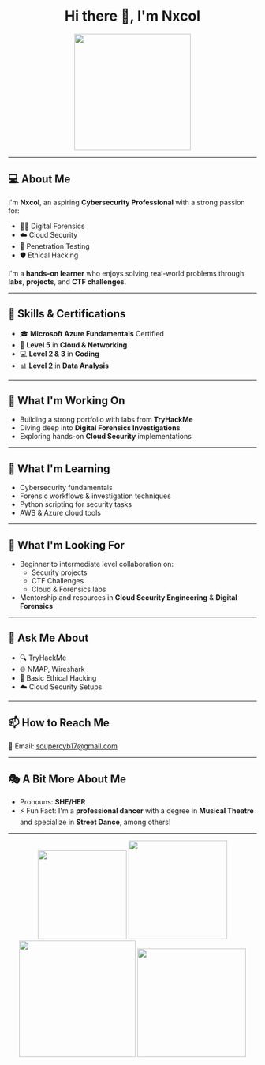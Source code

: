 <h1 align="center">Hi there 👋, I'm Nxcol</h1>
<p align="center">
<img src="https://i.pinimg.com/originals/6f/f7/34/6ff7349a19c3d37a187cb3b0b1761ad6.jpg" width="236" />


---

## 💻 About Me
I'm **Nxcol**, an aspiring **Cybersecurity Professional** with a strong passion for:
- 🕵️‍♀️ Digital Forensics
- ☁️ Cloud Security
- 🧪 Penetration Testing
- 🛡️ Ethical Hacking

I'm a **hands-on learner** who enjoys solving real-world problems through **labs**, **projects**, and **CTF challenges**.

---

## 🧠 Skills & Certifications
- 🎓 **Microsoft Azure Fundamentals** Certified
- 📡 **Level 5** in **Cloud & Networking**
- 💻 **Level 2 & 3** in **Coding**
- 📊 **Level 2** in **Data Analysis**

---

## 🔭 What I'm Working On
- Building a strong portfolio with labs from **TryHackMe**
- Diving deep into **Digital Forensics Investigations**
- Exploring hands-on **Cloud Security** implementations

---

## 🌱 What I'm Learning
- Cybersecurity fundamentals
- Forensic workflows & investigation techniques
- Python scripting for security tasks
- AWS & Azure cloud tools

---

## 🤝 What I'm Looking For
- Beginner to intermediate level collaboration on:
  - Security projects
  - CTF Challenges
  - Cloud & Forensics labs
- Mentorship and resources in **Cloud Security Engineering** & **Digital Forensics**

---

## 💬 Ask Me About
- 🔍 TryHackMe
- 🌐 NMAP, Wireshark
- 🧠 Basic Ethical Hacking
- ☁️ Cloud Security Setups

---

## 📫 How to Reach Me
📧 Email: [soupercyb17@gmail.com](mailto:soupercyb17@gmail.com)

---

## 🎭 A Bit More About Me
- Pronouns: **SHE/HER**
- ⚡ Fun Fact: I'm a **professional dancer** with a degree in **Musical Theatre** and specialize in **Street Dance**, among others!

---

<p align="center">
  <img src="https://media.giphy.com/media/jRf5fsn8G6YaogAWxn/giphy.gif" width="180" />
  <img src="https://i.pinimg.com/736x/35/3a/ed/353aed2a738264f0c6f33b114df440bb.jpg" width="200" />
  <img src="https://i.pinimg.com/originals/6f/f7/34/6ff7349a19c3d37a187cb3b0b1761ad6.jpg" width="236" />
  <img src="https://media4.giphy.com/media/v1.Y2lkPTc5MGI3NjExNzdmMzBqMG50MjdyM2ZkMXVlNjFtenB6MzN4bzRqOWJ1YnlkZ25yMCZlcD12MV9pbnRlcm5hbF9naWZfYnlfaWQmY3Q9Zw/1oBwBVLGoLteCP2kyD/giphy.gif" width="220" />
</p>


